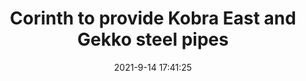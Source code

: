 ---
"title": "Corinth to provide Kobra East and Gekko steel pipes"
"date": "2021-9-14 17:41:25"
"feed_name": "OFFSHOREMAG"
"feed_website": "https://www.offshore-mag.com/"
"feed_rss": "https://www.offshore-mag.com/__rss/website-scheduled-content.xml?input=%7B%22sectionAlias%22%3A%22home%22%7D"
"link": "https://www.offshore-mag.com/pipelines/article/14210300/corinth-to-provide-kobra-east-and-gekko-steel-pipes"
"file": "_posts/-38fceb214e87034ba44f7187d9e780b5c42fd6fb.md"
"accident": "1"
"drilling": "0"
---